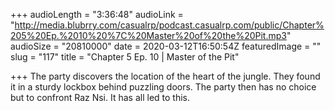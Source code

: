 +++
audioLength = "3:36:48"
audioLink = "http://media.blubrry.com/casualrp/podcast.casualrp.com/public/Chapter%205%20Ep.%2010%20%7C%20Master%20of%20the%20Pit.mp3"
audioSize = "20810000"
date = 2020-03-12T16:50:54Z
featuredImage = ""
slug = "117"
title = "Chapter 5 Ep. 10 | Master of the Pit"

+++
The party discovers the location of the heart of the jungle. They found it in a sturdy lockbox behind puzzling doors. The party then has no choice but to confront Raz Nsi. It has all led to this.